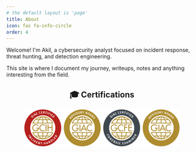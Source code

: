 ```yaml
---
# the default layout is 'page'
title: About
icon: fas fa-info-circle
order: 4
---
```


Welcome! I'm Akil, a cybersecurity analyst focused on incident response, threat hunting, and detection engineering.

This site is where I document my journey, writeups, notes and anything interesting from the field. 

<div style="text-align: center;">

<h2>🎓 Certifications</h2>

<img src="/assets/img/GCIH.png" alt="GCIH" width="100" />
<img src="/assets/img/AB.png" alt="AdvisoryBoard" width="100" />
<img src="/assets/img/GCFE.png" alt="GCFE" width="100" />
<img src="/assets/img/AB.png" alt="AdvisoryBoard" width="100" />

</div>
